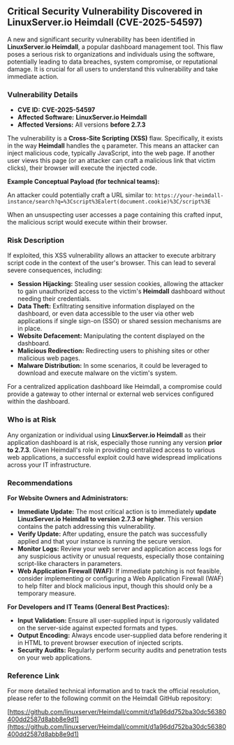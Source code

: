 ## Critical Security Vulnerability Discovered in LinuxServer.io Heimdall (CVE-2025-54597)

A new and significant security vulnerability has been identified in **LinuxServer.io Heimdall**, a popular dashboard management tool. This flaw poses a serious risk to organizations and individuals using the software, potentially leading to data breaches, system compromise, or reputational damage. It is crucial for all users to understand this vulnerability and take immediate action.

### Vulnerability Details

*   **CVE ID:** **CVE-2025-54597**
*   **Affected Software:** **LinuxServer.io Heimdall**
*   **Affected Versions:** All versions **before 2.7.3**

The vulnerability is a **Cross-Site Scripting (XSS)** flaw. Specifically, it exists in the way **Heimdall** handles the `q` parameter. This means an attacker can inject malicious code, typically JavaScript, into the web page. If another user views this page (or an attacker can craft a malicious link that victim clicks), their browser will execute the injected code.

**Example Conceptual Payload (for technical teams):**

An attacker could potentially craft a URL similar to:
`https://your-heimdall-instance/search?q=%3Cscript%3Ealert(document.cookie)%3C/script%3E`

When an unsuspecting user accesses a page containing this crafted input, the malicious script would execute within their browser.

### Risk Description

If exploited, this XSS vulnerability allows an attacker to execute arbitrary script code in the context of the user's browser. This can lead to several severe consequences, including:

*   **Session Hijacking:** Stealing user session cookies, allowing the attacker to gain unauthorized access to the victim's **Heimdall** dashboard without needing their credentials.
*   **Data Theft:** Exfiltrating sensitive information displayed on the dashboard, or even data accessible to the user via other web applications if single sign-on (SSO) or shared session mechanisms are in place.
*   **Website Defacement:** Manipulating the content displayed on the dashboard.
*   **Malicious Redirection:** Redirecting users to phishing sites or other malicious web pages.
*   **Malware Distribution:** In some scenarios, it could be leveraged to download and execute malware on the victim's system.

For a centralized application dashboard like Heimdall, a compromise could provide a gateway to other internal or external web services configured within the dashboard.

### Who is at Risk

Any organization or individual using **LinuxServer.io Heimdall** as their application dashboard is at risk, especially those running any version **prior to 2.7.3**. Given Heimdall's role in providing centralized access to various web applications, a successful exploit could have widespread implications across your IT infrastructure.

### Recommendations

**For Website Owners and Administrators:**

*   **Immediate Update:** The most critical action is to immediately **update LinuxServer.io Heimdall to version 2.7.3 or higher**. This version contains the patch addressing this vulnerability.
*   **Verify Update:** After updating, ensure the patch was successfully applied and that your instance is running the secure version.
*   **Monitor Logs:** Review your web server and application access logs for any suspicious activity or unusual requests, especially those containing script-like characters in parameters.
*   **Web Application Firewall (WAF):** If immediate patching is not feasible, consider implementing or configuring a Web Application Firewall (WAF) to help filter and block malicious input, though this should only be a temporary measure.

**For Developers and IT Teams (General Best Practices):**

*   **Input Validation:** Ensure all user-supplied input is rigorously validated on the server-side against expected formats and types.
*   **Output Encoding:** Always encode user-supplied data before rendering it in HTML to prevent browser execution of injected scripts.
*   **Security Audits:** Regularly perform security audits and penetration tests on your web applications.

### Reference Link

For more detailed technical information and to track the official resolution, please refer to the following commit on the Heimdall GitHub repository:

[https://github.com/linuxserver/Heimdall/commit/d1a96dd752ba30dc56380400dd2587d8abb8e9d1](https://github.com/linuxserver/Heimdall/commit/d1a96dd752ba30dc56380400dd2587d8abb8e9d1)
